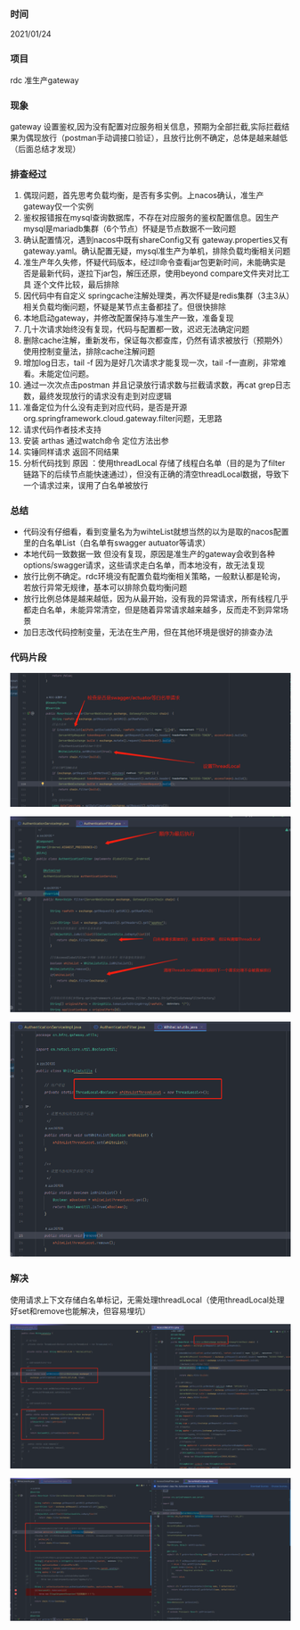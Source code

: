 ### 时间

2021/01/24

### 项目

rdc 准生产gateway

### 现象

gateway 设置鉴权,因为没有配置对应服务相关信息，预期为全部拦截,实际拦截结果为偶现放行（postman手动调接口验证），且放行比例不确定，总体是越来越低（后面总结才发现）

### 排查经过

1. 偶现问题，首先思考负载均衡，是否有多实例。上nacos确认，准生产gateway仅一个实例
2. 鉴权报错报在mysql查询数据库，不存在对应服务的鉴权配置信息。因生产mysql是mariadb集群（6个节点）怀疑是节点数据不一致问题
3. 确认配置情况，遇到nacos中既有shareConfig又有 gateway.properties又有gateway.yaml。确认配置无疑，mysql准生产为单机，排除负载均衡相关问题
4. 准生产年久失修，怀疑代码版本，经过ll命令查看jar包更新时间，未能确实是否是最新代码，遂拉下jar包，解压还原，使用beyond compare文件夹对比工具 逐个文件比较，最后排除
5. 因代码中有自定义 springcache注解处理类，再次怀疑是redis集群（3主3从）相关负载均衡问题，怀疑是某节点主备都挂了。但很快排除
6. 本地启动gateway，并修改配置保持与准生产一致，准备复现
7. 几十次请求始终没有复现，代码与配置都一致，迟迟无法确定问题
8. 删除cache注解，重新发布，保证每次都查库，仍然有请求被放行（预期外）使用控制变量法，排除cache注解问题
9. 增加log日志，tail -f 因为是好几次请求才能复现一次，tail -f一直刷，非常难看。未能定位问题。
10. 通过一次次点击postman 并且记录放行请求数与拦截请求数，再cat grep日志数，最终发现放行的请求没有走到对应逻辑
11. 准备定位为什么没有走到对应代码，是否是开源org.springframework.cloud.gateway.filter问题，无思路
12. 请求代码作者技术支持
13. 安装 arthas  通过watch命令 定位方法出参
14. 实锤同样请求 返回不同结果
15. 分析代码找到 原因 ：使用threadLocal 存储了线程白名单（目的是为了filter链路下的后续节点能快速通过），但没有正确的清空threadLocal数据，导致下一个请求过来，误用了白名单被放行

### 总结

* 代码没有仔细看，看到变量名为为wihteList就想当然的以为是取的nacos配置里的白名单List（白名单有swagger  autuator等请求）
* 本地代码一致数据一致 但没有复现，原因是准生产的gateway会收到各种options/swagger请求，这些请求走白名单，而本地没有，故无法复现
* 放行比例不确定。rdc环境没有配置负载均衡相关策略，一般默认都是轮询，若放行异常无规律，基本可以排除负载均衡问题
* 放行比例总体是越来越低，因为从最开始，没有我的异常请求，所有线程几乎都走白名单，未能异常清空，但是随着异常请求越来越多，反而走不到异常场景
* 加日志改代码控制变量，无法在生产用，但在其他环境是很好的排查办法

### 代码片段

![image.png](assets/filter.png)

![image.png](assets/authFilter.png)

![image.png](assets/whitelist.png)

### 解决

使用请求上下文存储白名单标记，无需处理threadLocal（使用threadLocal处理好set和remove也能解决，但容易埋坑）

![image.png](assets/exchange.png)

![image.png](assets/fix.png)
